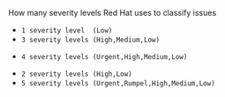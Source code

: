 How many severity levels Red Hat uses to classify issues
* `1 severity level  (Low)`
* `3 severity levels (High,Medium,Low)`
+ `4 severity levels (Urgent,High,Medium,Low)`
* `2 severity levels (High,Low)`
* `5 severity levels (Urgent,Rumpel,High,Medium,Low)`

